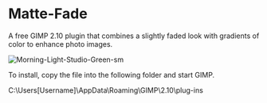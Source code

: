 # Matte-Fade
A free GIMP 2.10 plugin that combines a slightly faded look with gradients of color to enhance photo images.

![Morning-Light-Studio-Green-sm](https://github.com/Nikkinoodl/Matte-Fade/assets/17559271/72aae472-379c-4a5c-9dee-b68ffda3532f)


To install, copy the file into the following folder and start GIMP.

C:\Users[Username]\AppData\Roaming\GIMP\2.10\plug-ins
